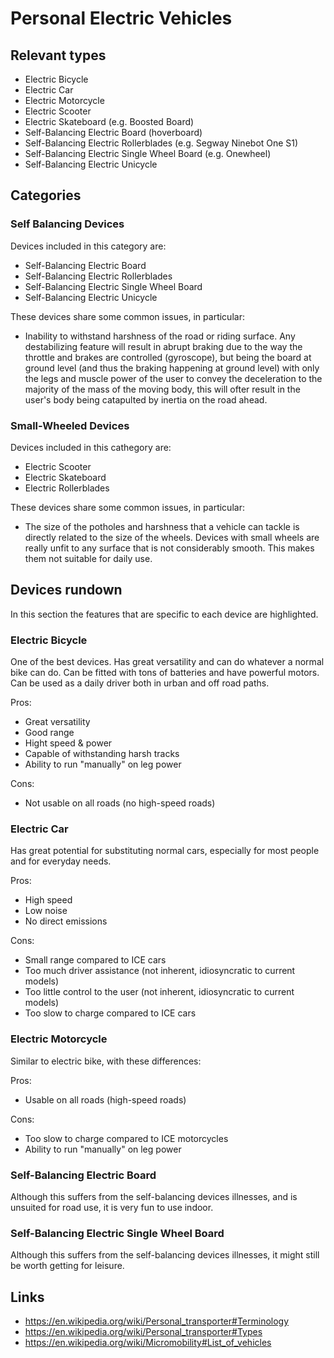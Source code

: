 # Personal Electric Vehicles 

## Relevant types

- Electric Bicycle
- Electric Car
- Electric Motorcycle
- Electric Scooter
- Electric Skateboard (e.g. Boosted Board)
- Self-Balancing Electric Board (hoverboard)
- Self-Balancing Electric Rollerblades (e.g. Segway Ninebot One S1)
- Self-Balancing Electric Single Wheel Board (e.g. Onewheel)
- Self-Balancing Electric Unicycle


## Categories

### Self Balancing Devices

Devices included in this category are:
- Self-Balancing Electric Board
- Self-Balancing Electric Rollerblades
- Self-Balancing Electric Single Wheel Board
- Self-Balancing Electric Unicycle

These devices share some common issues, in particular:

- Inability to withstand harshness of the road or riding surface. Any destabilizing feature will result in abrupt braking
  due to the way the throttle and brakes are controlled (gyroscope), but being the board at ground level (and thus the
  braking happening at ground level) with only the legs and muscle power of the user to convey the deceleration to the
  majority of the mass of the moving body, this will ofter result in the user's body being catapulted by inertia on the
  road ahead.


### Small-Wheeled Devices

Devices included in this cathegory are:
- Electric Scooter
- Electric Skateboard
- Electric Rollerblades

These devices share some common issues, in particular:

- The size of the potholes and harshness that a vehicle can tackle is directly related to the size of the wheels. Devices
  with small wheels are really unfit to any surface that is not considerably smooth. This makes them not suitable for daily use.


## Devices rundown

In this section the features that are specific to each device are highlighted.

### Electric Bicycle

One of the best devices. Has great versatility and can do whatever a normal bike can do. Can be fitted with tons of batteries and
have powerful motors. Can be used as a daily driver both in urban and off road paths.

Pros:
- Great versatility
- Good range
- Hight speed & power
- Capable of withstanding harsh tracks
- Ability to run "manually" on leg power

Cons:
- Not usable on all roads (no high-speed roads)


### Electric Car

Has great potential for substituting normal cars, especially for most people and for everyday needs.

Pros:
- High speed
- Low noise
- No direct emissions

Cons:
- Small range compared to ICE cars
- Too much driver assistance (not inherent, idiosyncratic to current models)
- Too little control to the user (not inherent, idiosyncratic to current models)
- Too slow to charge compared to ICE cars


### Electric Motorcycle

Similar to electric bike, with these differences:

Pros:
- Usable on all roads (high-speed roads)

Cons:
- Too slow to charge compared to ICE motorcycles
- Ability to run "manually" on leg power


### Self-Balancing Electric Board

Although this suffers from the self-balancing devices illnesses, and is unsuited for road use, it is very fun to use indoor.


### Self-Balancing Electric Single Wheel Board

Although this suffers from the self-balancing devices illnesses, it might still be worth getting for leisure.


## Links

- https://en.wikipedia.org/wiki/Personal_transporter#Terminology
- https://en.wikipedia.org/wiki/Personal_transporter#Types
- https://en.wikipedia.org/wiki/Micromobility#List_of_vehicles
